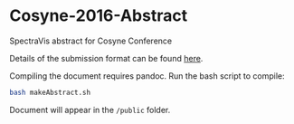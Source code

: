 # Cosyne-2016-Abstract
SpectraVis abstract for Cosyne Conference

Details of the submission format can be found [here](http://www.cosyne.org/c/index.php?title=Abstracts).

Compiling the document requires pandoc. Run the bash script to compile:
```bash
bash makeAbstract.sh
```
Document will appear in the `/public` folder.
